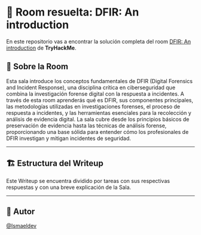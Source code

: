 # 🚪 Room resuelta: DFIR: An introduction
En este repositorio vas a encontrar la solución completa del room [DFIR: An introduction](https://tryhackme.com/room/dfiranoverview) de **TryHackMe**.

## 📝 Sobre la Room
Esta sala introduce los conceptos fundamentales de DFIR (Digital Forensics and Incident Response), una disciplina crítica en ciberseguridad que combina la investigación forense digital con la respuesta a incidentes. A través de esta room aprenderás qué es DFIR, sus componentes principales, las metodologías utilizadas en investigaciones forenses, el proceso de respuesta a incidentes, y las herramientas esenciales para la recolección y análisis de evidencia digital. La sala cubre desde los principios básicos de preservación de evidencia hasta las técnicas de análisis forense, proporcionando una base sólida para entender cómo los profesionales de DFIR investigan y mitigan incidentes de seguridad.

---

## 🏗️ Estructura del Writeup
Este Writeup se encuentra dividido por tareas con sus respectivas respuestas y con una breve explicación de la Sala.

---

## 🥷 Autor
[@Ismaeldev](https://www.ismaeldev.com/)